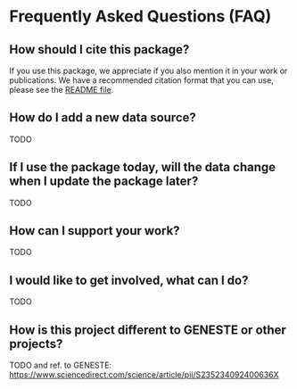 # Frequently Asked Questions (FAQ)

## How should I cite this package?

If you use this package, we appreciate if you also mention it in your work or publications.
We have a recommended citation format that you can use, please see the [README file](https://github.com/PyPSA/technology-data#Citing).

## How do I add a new data source?

TODO

## If I use the package today, will the data change when I update the package later?

TODO

## How can I support your work?

TODO

## I would like to get involved, what can I do?

TODO

## How is this project different to GENESTE or other projects?

TODO
and ref. to GENESTE: <https://www.sciencedirect.com/science/article/pii/S235234092400636X>
